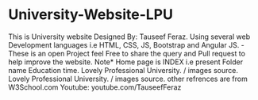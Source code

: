 # University-Website-LPU
This is University website Designed By: Tauseef Feraz. Using several web Development languages i.e HTML, CSS, JS, Bootstrap and Angular JS. -These is an open Project feel Free to share the query and Pull request to help improve the website. Note* Home page is INDEX i.e present Folder name Education time. Lovely Professional University. / images source.   Lovely Professional University. / images source.  other refrences are from W3School.com  Youtube: youtube.com/TauseefFeraz
